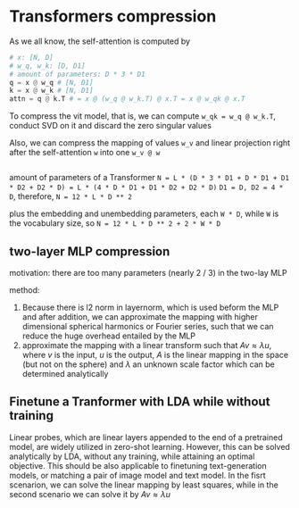 # Transformers compression

As we all know, the self-attention is computed by 
```python
# x: [N, D]
# w_q, w_k: [D, D1]
# amount of parameters: D * 3 * D1
q = x @ w_q # [N, D1]
k = x @ w_k # [N, D1]
attn = q @ k.T # = x @ (w_q @ w_k.T) @ x.T = x @ w_qk @ x.T
```

To compress the vit model, that is, we can compute `w_qk = w_q @ w_k.T`, conduct SVD on it and discard the zero singular values

Also, we can compress the mapping of values `w_v` and linear projection right after the self-attention `w` into one `w_v @ w`


```python
```

amount of parameters of a Transformer `N = L * (D * 3 * D1 + D * D1 + D1 * D2 + D2 * D) = L * (4 * D * D1 + D1 * D2 + D2 * D)`
`D1 = D, D2 = 4 * D`, therefore, `N = 12 * L * D ** 2`

plus the embedding and unembedding parameters, each `W * D`, while `W` is the vocabulary size, so `N = 12 * L * D ** 2 + 2 * W * D`


## two-layer MLP compression

motivation: there are too many parameters (nearly 2 / 3) in the two-lay MLP

method:
1. Because there is l2 norm in layernorm, which is used beform the MLP and after addition, we can approximate the mapping with higher dimensional spherical harmonics or Fourier series, such that we can reduce the huge overhead entailed by the MLP
2. approximate the mapping with a linear transform such that $Av \approx \lambda u$, where $v$ is the input, $u$ is the output, $A$ is the linear mapping in the space (but not on the sphere) and $\lambda$ an unknown scale factor which can be determined analytically




## Finetune a Tranformer with LDA while without training

Linear probes, which are linear layers appended to the end of a pretrained model, are widely utilized in zero-shot learning. However, this can be solved analytically by LDA, without any training, while attaining an optimal objective. This should be also applicable to finetuning text-generation models, or matching a pair of image model and text model. In the fisrt scenarion, we can solve the linear mapping by least squares, while in the second scenario we can solve it by $Av \approx \lambda u$


